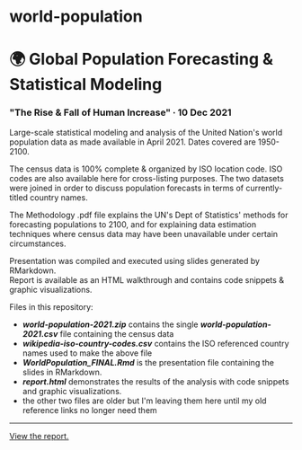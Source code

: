 # world-population

# 🌍 Global Population Forecasting & Statistical Modeling  

### **"The Rise & Fall of Human Increase" ∙ 10 Dec 2021**

Large-scale statistical modeling and analysis of the United Nation's world population data as made available in April 2021. Dates covered are 1950-2100.

The census data is 100% complete & organized by ISO location code. ISO codes are also available here for cross-listing purposes. The two datasets were joined in order to discuss population forecasts in terms of currently-titled country names.  

The Methodology .pdf file explains the UN's Dept of Statistics' methods for forecasting populations to 2100, and for explaining data estimation techniques where census data may have been unavailable under certain circumstances.  

Presentation was compiled and executed using slides generated by RMarkdown.  
Report is available as an HTML walkthrough and contains code snippets & graphic visualizations.  

Files in this repository:
 - ***world-population-2021.zip*** contains the single ***world-population-2021.csv*** file containing the census data
 - ***wikipedia-iso-country-codes.csv*** contains the ISO referenced country names used to make the above file
 - ***WorldPopulation_FINAL.Rmd*** is the presentation file containing the slides in RMarkdown.
 - ***report.html*** demonstrates the results of the analysis with code snippets and graphic visualizations.
 - the other two files are older but I'm leaving them here until my old reference links no longer need them

---

[View the report.](https://www.github.com/codequeentastic/world-population/report.html)
